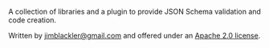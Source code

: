 A collection of libraries and a plugin to provide JSON Schema validation and
code creation.
 
Written by jimblackler@gmail.com and offered under an
[Apache 2.0 license](https://www.apache.org/licenses/LICENSE-2.0).